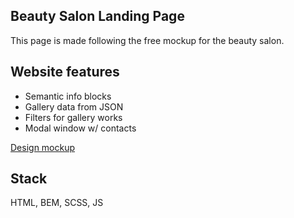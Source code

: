 ## Beauty Salon Landing Page

This page is made following the free mockup for the beauty salon.

## Website features

+ Semantic info blocks
+ Gallery data from JSON
+ Filters for gallery works
+ Modal window w/ contacts 

[Design mockup](https://www.figma.com/design/3Fnfv5nxUTsmNhoy5Ov2PV/Templates-%2323.-More-on-d-e-n.info-(Copy)?node-id=0-1&t=la1UExJzJ7VKYKpA-1)

## Stack

HTML, BEM, SCSS, JS
